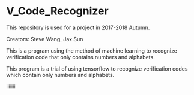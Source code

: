 # V_Code_Recognizer

This repository is used for a project in 2017-2018 Autumn.

Creators: Steve Wang, Jax Sun

This is a program using the method of machine learning to recognize verification code that only contains numbers and alphabets.

This program is a trial of using tensorflow to recognize verification codes which contain only numbers and alphabets.

iiiiiiii
